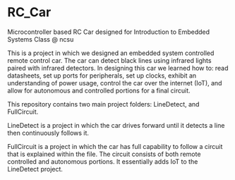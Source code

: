 # RC_Car
Microcontroller based RC Car designed for Introduction to Embedded Systems Class @ ncsu

This is a project in which we designed an embedded system controlled remote control car. The car can detect black lines using infrared lights paired with infrared detectors. In designing this car we learned how to:
    read datasheets,
    set up ports for peripherals,
    set up clocks,
    exhibit an understanding of power usage,
    control the car over the internet (IoT),
    and allow for autonomous and controlled portions for a final circuit.


This repository contains two main project folders: LineDetect, and FullCircuit.

LineDetect is a project in which the car drives forward until it detects a line then continuously follows it.

FullCircuit is a project in which the car has full capability to follow a circuit that is explained within the file. The circuit consists of both remote controlled and autonomous portions. It essentially adds IoT to the LineDetect project.
